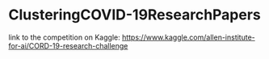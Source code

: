 # ClusteringCOVID-19ResearchPapers

link to the competition on Kaggle: https://www.kaggle.com/allen-institute-for-ai/CORD-19-research-challenge
